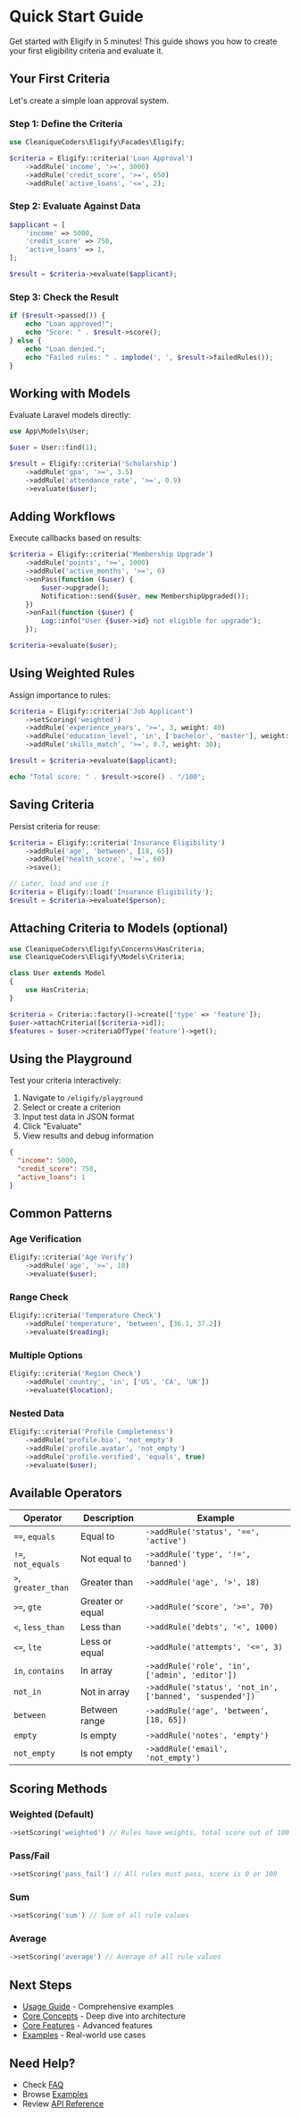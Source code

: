 # Quick Start Guide

Get started with Eligify in 5 minutes! This guide shows you how to create your first eligibility criteria and evaluate it.

## Your First Criteria

Let's create a simple loan approval system.

### Step 1: Define the Criteria

```php
use CleaniqueCoders\Eligify\Facades\Eligify;

$criteria = Eligify::criteria('Loan Approval')
    ->addRule('income', '>=', 3000)
    ->addRule('credit_score', '>=', 650)
    ->addRule('active_loans', '<=', 2);
```

### Step 2: Evaluate Against Data

```php
$applicant = [
    'income' => 5000,
    'credit_score' => 750,
    'active_loans' => 1,
];

$result = $criteria->evaluate($applicant);
```

### Step 3: Check the Result

```php
if ($result->passed()) {
    echo "Loan approved!";
    echo "Score: " . $result->score();
} else {
    echo "Loan denied.";
    echo "Failed rules: " . implode(', ', $result->failedRules());
}
```

## Working with Models

Evaluate Laravel models directly:

```php
use App\Models\User;

$user = User::find(1);

$result = Eligify::criteria('Scholarship')
    ->addRule('gpa', '>=', 3.5)
    ->addRule('attendance_rate', '>=', 0.9)
    ->evaluate($user);
```

## Adding Workflows

Execute callbacks based on results:

```php
$criteria = Eligify::criteria('Membership Upgrade')
    ->addRule('points', '>=', 1000)
    ->addRule('active_months', '>=', 6)
    ->onPass(function ($user) {
        $user->upgrade();
        Notification::send($user, new MembershipUpgraded());
    })
    ->onFail(function ($user) {
        Log::info("User {$user->id} not eligible for upgrade");
    });

$criteria->evaluate($user);
```

## Using Weighted Rules

Assign importance to rules:

```php
$criteria = Eligify::criteria('Job Applicant')
    ->setScoring('weighted')
    ->addRule('experience_years', '>=', 3, weight: 40)
    ->addRule('education_level', 'in', ['bachelor', 'master'], weight: 30)
    ->addRule('skills_match', '>=', 0.7, weight: 30);

$result = $criteria->evaluate($applicant);

echo "Total score: " . $result->score() . "/100";
```

## Saving Criteria

Persist criteria for reuse:

```php
$criteria = Eligify::criteria('Insurance Eligibility')
    ->addRule('age', 'between', [18, 65])
    ->addRule('health_score', '>=', 60)
    ->save();

// Later, load and use it
$criteria = Eligify::load('Insurance Eligibility');
$result = $criteria->evaluate($person);
```

## Attaching Criteria to Models (optional)

```php
use CleaniqueCoders\Eligify\Concerns\HasCriteria;
use CleaniqueCoders\Eligify\Models\Criteria;

class User extends Model
{
    use HasCriteria;
}

$criteria = Criteria::factory()->create(['type' => 'feature']);
$user->attachCriteria([$criteria->id]);
$features = $user->criteriaOfType('feature')->get();
```

## Using the Playground

Test your criteria interactively:

1. Navigate to `/eligify/playground`
2. Select or create a criterion
3. Input test data in JSON format
4. Click "Evaluate"
5. View results and debug information

```json
{
  "income": 5000,
  "credit_score": 750,
  "active_loans": 1
}
```

## Common Patterns

### Age Verification

```php
Eligify::criteria('Age Verify')
    ->addRule('age', '>=', 18)
    ->evaluate($user);
```

### Range Check

```php
Eligify::criteria('Temperature Check')
    ->addRule('temperature', 'between', [36.1, 37.2])
    ->evaluate($reading);
```

### Multiple Options

```php
Eligify::criteria('Region Check')
    ->addRule('country', 'in', ['US', 'CA', 'UK'])
    ->evaluate($location);
```

### Nested Data

```php
Eligify::criteria('Profile Completeness')
    ->addRule('profile.bio', 'not_empty')
    ->addRule('profile.avatar', 'not_empty')
    ->addRule('profile.verified', 'equals', true)
    ->evaluate($user);
```

## Available Operators

| Operator | Description | Example |
|----------|-------------|---------|
| `==`, `equals` | Equal to | `->addRule('status', '==', 'active')` |
| `!=`, `not_equals` | Not equal to | `->addRule('type', '!=', 'banned')` |
| `>`, `greater_than` | Greater than | `->addRule('age', '>', 18)` |
| `>=`, `gte` | Greater or equal | `->addRule('score', '>=', 70)` |
| `<`, `less_than` | Less than | `->addRule('debts', '<', 1000)` |
| `<=`, `lte` | Less or equal | `->addRule('attempts', '<=', 3)` |
| `in`, `contains` | In array | `->addRule('role', 'in', ['admin', 'editor'])` |
| `not_in` | Not in array | `->addRule('status', 'not_in', ['banned', 'suspended'])` |
| `between` | Between range | `->addRule('age', 'between', [18, 65])` |
| `empty` | Is empty | `->addRule('notes', 'empty')` |
| `not_empty` | Is not empty | `->addRule('email', 'not_empty')` |

## Scoring Methods

### Weighted (Default)

```php
->setScoring('weighted') // Rules have weights, total score out of 100
```

### Pass/Fail

```php
->setScoring('pass_fail') // All rules must pass, score is 0 or 100
```

### Sum

```php
->setScoring('sum') // Sum of all rule values
```

### Average

```php
->setScoring('average') // Average of all rule values
```

## Next Steps

- [Usage Guide](usage-guide.md) - Comprehensive examples
- [Core Concepts](core-concepts.md) - Deep dive into architecture
- [Core Features](../03-core-features/) - Advanced features
- [Examples](../13-examples/) - Real-world use cases

## Need Help?

- Check [FAQ](../15-appendix/faq.md)
- Browse [Examples](../13-examples/)
- Review [API Reference](../14-reference/)

